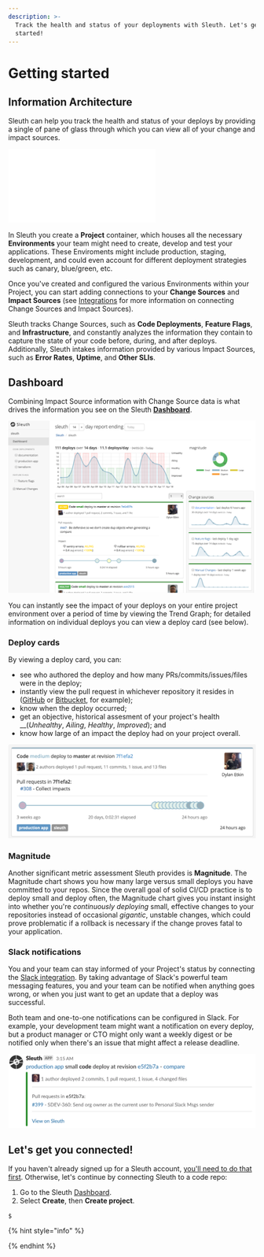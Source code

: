 ```yaml
---
description: >-
  Track the health and status of your deployments with Sleuth. Let's get you
  started!
---
```


# Getting started

## Information Architecture

Sleuth can help you track the health and status of your deploys by providing a single of pane of glass through which you can view all of your change and impact sources. 



![Diagram of the Sleuth information architecture](.gitbook/assets/sleuth-information-architexture.pdf)

In Sleuth you create a **Project** container, which houses all the necessary **Environments** your team might need to create, develop and test your applications. These Enviroments might include production, staging, development, and could even account for different deployment strategies such as canary, blue/green, etc. 

Once you've created and configured the various Environments within your Project, you can start adding connections to your **Change Sources** and **Impact Sources** \(see [Integrations](integrations/) for more information on connecting Change Sources and Impact Sources\). 

Sleuth tracks Change Sources, such as **Code Deployments**, **Feature Flags**, and **Infrastructure**, and constantly analyzes the information they contain to capture the state of your code before, during, and after deploys. Additionally, Sleuth intakes information provided by various Impact Sources, such as **Error Rates**, **Uptime**, and **Other SLIs**. 

## Dashboard

Combining Impact Source information with Change Source data is what drives the information you see on the Sleuth [**Dashboard**](dashboard/). 

![The Sleuth Dashboard ](.gitbook/assets/sleuth-dashboard-april172020.png)

You can instantly see the impact of your deploys on your entire project environment over a period of time by viewing the Trend Graph; for detailed information on individual deploys you can view a deploy card \(see below\). 

### Deploy cards

By viewing a deploy card, you can: 

* see who authored the deploy and how many PRs/commits/issues/files were in the deploy; 
* instantly view the pull request in whichever repository it resides in \([GitHub](integrations/github.md) or [Bitbucket](integrations/bitbucket.md), for example\);
* know when the deploy occurred; 
* get an objective, historical assesment of your project's health __\(_Unhealthy_, _Ailing_, _Healthy_, _Improved_\); and
* know how large of an impact the deploy had on your project overall. 

![Deploy card in the Sleuth Dashboard](.gitbook/assets/deploy-tracking.png)



### Magnitude

Another significant metric assessment Sleuth provides is **Magnitude**. The Magnitude chart shows you how many large versus small deploys you have committed to your repos. Since the overall goal of solid CI/CD practice is to deploy small and deploy often, the Magnitude chart gives you instant insight into whether you're _continuously deploying_ small, effective changes to your repositories instead of occasional _gigantic_, unstable changes, which could prove problematic if a rollback is necessary if the change proves fatal to your application. 

### Slack notifications

You and your team can stay informed of your Project's status by connecting the [Slack integration](integrations/slack.md). By taking advantage of Slack's powerful team messaging features, you and your team can be notified when anything goes wrong, or when you just want to get an update that a deploy was successful. 

Both team and one-to-one notifications can be configured in Slack. For example, your development team might want a notification on every deploy, but a product manager or CTO might only want a weekly digest or be notified only when there's an issue that might affect a release deadline. 

![Example Slack notification from the Sleuth bot](.gitbook/assets/slack-channel-deploy-message_2.png)

## Let's get you connected! 

If you haven't already signed up for a Sleuth account, [you'll need to do that first](./). Otherwise, let's continue by connecting Sleuth to a code repo: 

1. Go to the Sleuth [Dashboard](dashboard/). 
2. Select **Create**, then **Create project**.  

```
$ 
```

{% hint style="info" %}
 
{% endhint %}

```bash

```



